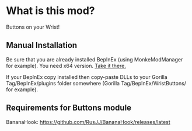 # What is this mod?
Buttons on your Wrist!

## Manual Installation
Be sure that you are already installed BepInEx (using MonkeModManager for example). You need x64 version. [Take it there.](https://github.com/BepInEx/BepInEx/releases)

If your BepInEx copy installed then copy-paste DLLs to your Gorilla Tag/BepInEx/plugins folder somewhere (Gorilla Tag/BepInEx/WristButtons/ for example).

## Requirements for Buttons module
BananaHook: https://github.com/RusJJ/BananaHook/releases/latest
